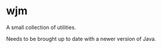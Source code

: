 # wjm
A small collection of utilities.

Needs to be brought up to date with a newer version of Java.
